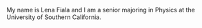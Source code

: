 My name is Lena Fiala and I am a senior majoring in Physics at the University of Southern California.
